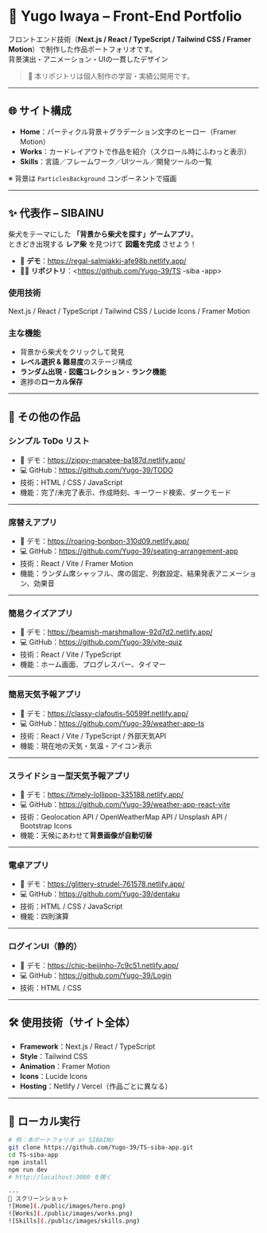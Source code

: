 # 🐾 Yugo Iwaya – Front-End Portfolio

フロントエンド技術（**Next.js / React / TypeScript / Tailwind CSS / Framer Motion**）で制作した作品ポートフォリオです。  
背景演出・アニメーション・UIの一貫したデザイン

> 📎 本リポジトリは個人制作の学習・実績公開用です。

---

## 🌐 サイト構成

- **Home**：パーティクル背景＋グラデーション文字のヒーロー（Framer Motion）
- **Works**：カードレイアウトで作品を紹介（スクロール時にふわっと表示）
- **Skills**：言語／フレームワーク／UIツール／開発ツールの一覧

※ 背景は `ParticlesBackground` コンポーネントで描画

---

## ✨ 代表作 – SIBAINU

柴犬をテーマにした **「背景から柴犬を探す」ゲームアプリ**。  
ときどき出現する **レア柴** を見つけて **図鑑を完成** させよう！

- 🔗 **デモ**：<https://regal-salmiakki-afe98b.netlify.app/>
- 🧑‍💻 **リポジトリ**：<https://github.com/Yugo-39/TS -siba -app>

### 使用技術
Next.js / React / TypeScript / Tailwind CSS / Lucide Icons / Framer Motion

### 主な機能
- 背景から柴犬をクリックして発見
- **レベル選択 & 難易度**のステージ構成
- **ランダム出現**・**図鑑コレクション**・**ランク機能**
- 進捗の**ローカル保存**

---

## 🧩 その他の作品

### シンプル ToDo リスト
- 🔗 デモ：<https://zippy-manatee-ba187d.netlify.app/>
- 💻 GitHub：<https://github.com/Yugo-39/TODO>
- 技術：HTML / CSS / JavaScript  
- 機能：完了/未完了表示、作成時刻、キーワード検索、ダークモード

---

### 席替えアプリ
- 🔗 デモ：<https://roaring-bonbon-310d09.netlify.app/>
- 💻 GitHub：<https://github.com/Yugo-39/seating-arrangement-app>
- 技術：React / Vite / Framer Motion  
- 機能：ランダム席シャッフル、席の固定、列数設定、結果発表アニメーション、効果音

---

### 簡易クイズアプリ
- 🔗 デモ：<https://beamish-marshmallow-92d7d2.netlify.app/>
- 💻 GitHub：<https://github.com/Yugo-39/vite-quiz>
- 技術：React / Vite / TypeScript  
- 機能：ホーム画面、プログレスバー、タイマー

---

### 簡易天気予報アプリ
- 🔗 デモ：<https://classy-clafoutis-50599f.netlify.app/>
- 💻 GitHub：<https://github.com/Yugo-39/weather-app-ts>
- 技術：React / Vite / TypeScript / 外部天気API  
- 機能：現在地の天気・気温・アイコン表示

---

### スライドショー型天気予報アプリ
- 🔗 デモ：<https://timely-lollipop-335188.netlify.app/>
- 💻 GitHub：<https://github.com/Yugo-39/weather-app-react-vite>
- 技術：Geolocation API / OpenWeatherMap API / Unsplash API / Bootstrap Icons  
- 機能：天候にあわせて**背景画像が自動切替**

---

### 電卓アプリ
- 🔗 デモ：<https://glittery-strudel-761578.netlify.app/>
- 💻 GitHub：<https://github.com/Yugo-39/dentaku>
- 技術：HTML / CSS / JavaScript  
- 機能：四則演算

---

### ログインUI（静的）
- 🔗 デモ：<https://chic-beijinho-7c9c51.netlify.app/>
- 💻 GitHub：<https://github.com/Yugo-39/Login>
- 技術：HTML / CSS

---

## 🛠 使用技術（サイト全体）

- **Framework**：Next.js / React / TypeScript  
- **Style**：Tailwind CSS  
- **Animation**：Framer Motion  
- **Icons**：Lucide Icons  
- **Hosting**：Netlify / Vercel（作品ごとに異なる）

---

## 🚀 ローカル実行

```bash
# 例：本ポートフォリオ or SIBAINU
git clone https://github.com/Yugo-39/TS-siba-app.git
cd TS-siba-app
npm install
npm run dev
# http://localhost:3000 を開く

---
📸 スクリーンショット
![Home](./public/images/hero.png)
![Works](./public/images/works.png)
![Skills](./public/images/skills.png)


